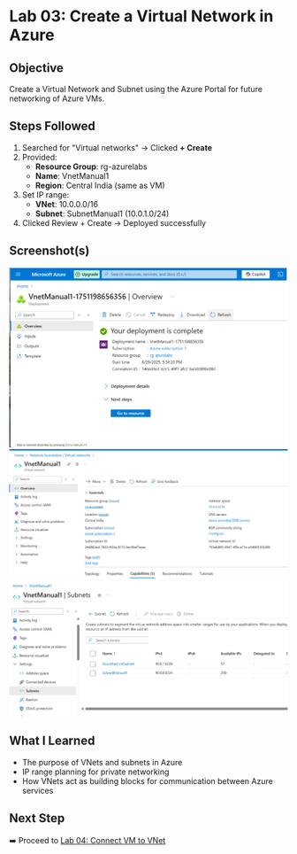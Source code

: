 # Lab 03: Create a Virtual Network in Azure

## Objective
Create a Virtual Network and Subnet using the Azure Portal for future networking of Azure VMs.

## Steps Followed

1. Searched for "Virtual networks" → Clicked **+ Create**
2. Provided:
   - **Resource Group**: rg-azurelabs
   - **Name**: VnetManual1
   - **Region**: Central India (same as VM)
3. Set IP range:
   - **VNet**: 10.0.0.0/16
   - **Subnet**: SubnetManual1 (10.0.1.0/24)
4. Clicked Review + Create → Deployed successfully

## Screenshot(s)
![VNet deployment](./Vnet-deployment.png)
![VNet Overview](./Vnet-overview.png)
![Subnet Created](./subnet.png)

## What I Learned

- The purpose of VNets and subnets in Azure
- IP range planning for private networking
- How VNets act as building blocks for communication between Azure services

## Next Step

➡️ Proceed to [Lab 04: Connect VM to VNet](../04-VM-NIC-VNet/README.md)
